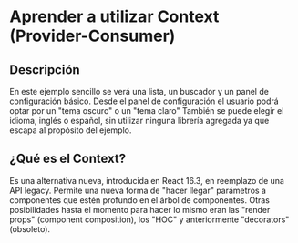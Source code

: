 # Aprender a utilizar Context (Provider-Consumer)

## Descripción

En este ejemplo sencillo se verá una lista, un buscador y un panel de configuración básico. 
Desde el panel de configuración el usuario podrá optar por un "tema oscuro" o un "tema claro"
También se puede elegir el idioma, inglés o español, sin utilizar ninguna librería agregada ya que escapa al propósito del ejemplo.

## ¿Qué es el Context? 

Es una alternativa nueva, introducida en React 16.3, en reemplazo de una API legacy. 
Permite una nueva forma de "hacer llegar" parámetros a componentes que estén profundo en el árbol de componentes. Otras posibilidades hasta el momento para hacer lo mismo eran las "render props" (component composition), los "HOC" y anteriormente "decorators" (obsoleto).


